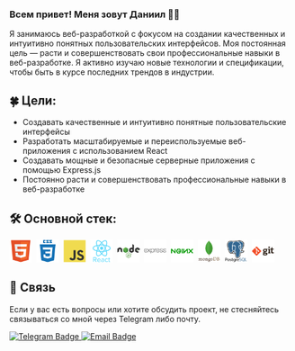 ### Всем привет! Меня зовут Даниил :raising_hand_man:

Я занимаюсь веб-разработкой с фокусом на создании качественных и интуитивно понятных пользовательских интерфейсов. Моя постоянная цель — расти и совершенствовать свои профессиональные навыки в веб-разработке. Я активно изучаю новые технологии и спецификации, чтобы быть в курсе последних трендов в индустрии.

## :four_leaf_clover: Цели:
- Создавать качественные и интуитивно понятные пользовательские интерфейсы
- Разработать масштабируемые и переиспользуемые веб-приложения с использованием React
- Создавать мощные и безопасные серверные приложения с помощью Express.js
- Постоянно расти и совершенствовать профессиональные навыки в веб-разработке

## :hammer_and_wrench: Основной стек:
<div>
  <img src="https://github.com/devicons/devicon/blob/master/icons/html5/html5-original.svg" title="HTML5" alt="HTML5" width="40" height="40"/>&nbsp;
  <img src="https://github.com/devicons/devicon/blob/master/icons/css3/css3-plain-wordmark.svg"  title="CSS3" alt="CSS3" width="40" height="40"/>&nbsp;
  <img src="https://github.com/devicons/devicon/blob/master/icons/javascript/javascript-original.svg" title="JavaScript" alt="JavaScript" width="40" height="40"/>&nbsp;
  <img src="https://github.com/devicons/devicon/blob/master/icons/react/react-original-wordmark.svg" title="React" alt="React" width="40" height="40"/>&nbsp;
  <img src="https://github.com/devicons/devicon/blob/master/icons/nodejs/nodejs-original-wordmark.svg" title="NodeJS" alt="NodeJS" width="40" height="40"/>&nbsp;
  <img src="https://github.com/devicons/devicon/blob/master/icons/express/express-original-wordmark.svg" title="Express" alt="Express" width="40" height="40"/>&nbsp;
  <img src="https://github.com/devicons/devicon/blob/master/icons/nginx/nginx-original.svg" title="Nginx" alt="Nginx" width="40" height="40"/>&nbsp;
  <img src="https://github.com/devicons/devicon/blob/master/icons/mongodb/mongodb-original-wordmark.svg" title="MongoDB" alt="MongoDB" width="40" height="40"/>&nbsp;
  <img src="https://github.com/devicons/devicon/blob/master/icons/postgresql/postgresql-original-wordmark.svg" title="PostgreSQL" alt="PostgreSQL" width="40" height="40"/>&nbsp;
  <img src="https://github.com/devicons/devicon/blob/master/icons/git/git-original-wordmark.svg" title="Git" alt="Git" width="40" height="40"/>
</div>

## :iphone: Связь
Если у вас есть вопросы или хотите обсудить проект, не стесняйтесь связываться со мной через Telegram либо почту.
<div id="badges">
  <a href="https://t.me/harikomi">
    <img src="https://img.shields.io/badge/Telegram-blue?logo=telegram&style=for-the-badge" alt="Telegram Badge"/>
  </a>
  <a href="mailto:katokinawa@icloud.com">
    <img src="https://img.shields.io/badge/Email-grey?style=for-the-badge" alt="Email Badge"/>
  </a>
</div>
